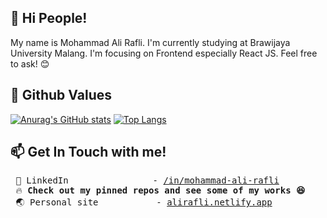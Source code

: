 ## 👏 Hi People!

My name is Mohammad Ali Rafli. I'm currently studying at Brawijaya University Malang. I'm focusing on Frontend especially React JS. Feel free to ask! 😊

## 🌱 Github Values

[![Anurag's GitHub stats](https://github-readme-stats.vercel.app/api?username=alirafli&theme=radical&line_height=40)](https://github.com/anuraghazra/github-readme-stats)
[![Top Langs](https://github-readme-stats.vercel.app/api/top-langs/?username=alirafli&theme=radical&line_height=20)](https://github.com/anuraghazra/github-readme-stats)

## 📫 Get In Touch with me!

<pre>
 🛄 LinkedIn                - <a href="https://www.linkedin.com/in/mohammad-ali-rafli/">/in/mohammad-ali-rafli</a>
 🔥 <b>Check out my pinned repos and see some of my works 😆</b>
 🌏 Personal site           - <a href="https://alirafli.netlify.app/">alirafli.netlify.app</a>
</pre>
<!--
**alirafli/alirafli** is a ✨ _special_ ✨ repository because its `README.md` (this file) appears on your GitHub profile.

Here are some ideas to get you started:

- 🔭 I’m currently working on ...
- 🌱 I’m currently learning ...
- 👯 I’m looking to collaborate on ...
- 🤔 I’m looking for help with ...
- 💬 Ask me about ...
- 📫 How to reach me: ...
- 😄 Pronouns: ...
- ⚡ Fun fact: ...
-->
